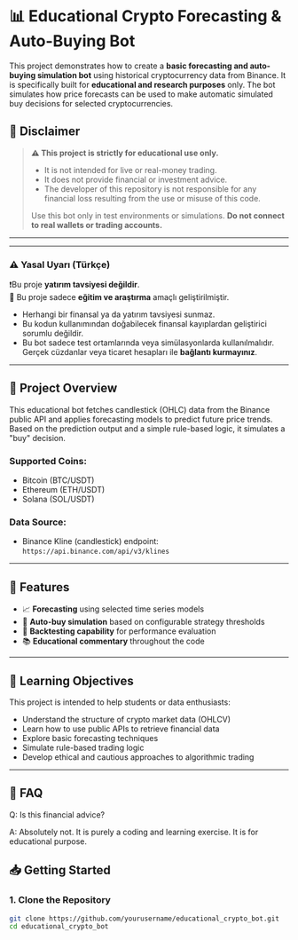 # 📊 Educational Crypto Forecasting & Auto-Buying Bot

This project demonstrates how to create a **basic forecasting and auto-buying simulation bot** using historical cryptocurrency data from Binance. It is specifically built for **educational and research purposes** only. The bot simulates how price forecasts can be used to make automatic simulated buy decisions for selected cryptocurrencies.

## 🚨 Disclaimer

> **⚠️ This project is strictly for educational use only.**
>
> - It is not intended for live or real-money trading.
> - It does not provide financial or investment advice.
> - The developer of this repository is not responsible for any financial loss resulting from the use or misuse of this code.
>
> Use this bot only in test environments or simulations. **Do not connect to real wallets or trading accounts.**

---
---

### ⚠️ Yasal Uyarı (Türkçe)

❗️Bu proje **yatırım tavsiyesi değildir**.  
📌 Bu proje sadece **eğitim ve araştırma** amaçlı geliştirilmiştir.

- Herhangi bir finansal ya da yatırım tavsiyesi sunmaz.  
- Bu kodun kullanımından doğabilecek finansal kayıplardan geliştirici sorumlu değildir.  
- Bu bot sadece test ortamlarında veya simülasyonlarda kullanılmalıdır. Gerçek cüzdanlar veya ticaret hesapları ile **bağlantı kurmayınız**.

---

## 📌 Project Overview

This educational bot fetches candlestick (OHLC) data from the Binance public API and applies forecasting models to predict future price trends. Based on the prediction output and a simple rule-based logic, it simulates a "buy" decision.

### Supported Coins:
- Bitcoin (BTC/USDT)
- Ethereum (ETH/USDT)
- Solana (SOL/USDT)

### Data Source:
- Binance Kline (candlestick) endpoint:  
  `https://api.binance.com/api/v3/klines`

---

## 🔧 Features

- 📈 **Forecasting** using selected time series models
- 🤖 **Auto-buy simulation** based on configurable strategy thresholds
- 🧪 **Backtesting capability** for performance evaluation
- 📚 **Educational commentary** throughout the code

---

## 🧠 Learning Objectives

This project is intended to help students or data enthusiasts:

- Understand the structure of crypto market data (OHLCV)
- Learn how to use public APIs to retrieve financial data
- Explore basic forecasting techniques
- Simulate rule-based trading logic
- Develop ethical and cautious approaches to algorithmic trading

---
## 🙋 FAQ

Q: Is this financial advice?

A: Absolutely not. It is purely a coding and learning exercise. It is for educational purpose.

## 📥 Getting Started

### 1. Clone the Repository
```bash
git clone https://github.com/yourusername/educational_crypto_bot.git
cd educational_crypto_bot


